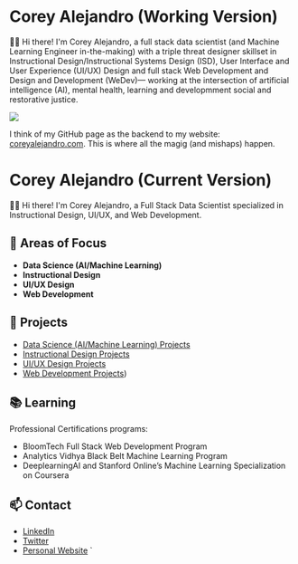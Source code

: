 # Corey Alejandro (Working Version)

👋🏾 Hi there! I'm Corey Alejandro, a full stack data scientist (and Machine Learning Engineer in-the-making) with a triple threat designer skillset in Instructional Design/Instructional Systems Design (ISD),  User Interface and User Experience (UI/UX) Design and full stack Web Development and Design and Development (WeDev)— working at the intersection of artificial intelligence (AI), mental health, learning and developmment social and restorative justice.
<br>


![](https://i.imgur.com/0kcVIOK.gif)


I think of my GitHub page as the backend to my website: [coreyalejandro.com](https://www.coreyalejandro.com). This is where all the magig (and mishaps) happen.

# Corey Alejandro (Current Version)

👋🏾 Hi there! I'm Corey Alejandro, a Full Stack Data Scientist specialized in Instructional Design, UI/UX, and Web Development.

## 🌱 Areas of Focus

- **Data Science (AI/Machine Learning)**
- **Instructional Design**
- **UI/UX Design**
- **Web Development**

## 🚀 Projects

- [Data Science (AI/Machine Learning) Projects](https://github.com/CoreyAlejanadro-DataScience)
- [Instructional Design Projects](https://github.com/CoreyAlejandro-InstructionalDesign)
- [UI/UX Design Projects](https://github.com/CoreyAlejandro-UIUX)
- [Web Development Projects](https://github.com/CoreyAlejandro-WebDevelopment))

## 📚 Learning
Professional Certifications programs:

- BloomTech Full Stack Web Development Program
- Analytics Vidhya Black Belt Machine Learning Program
- DeeplearningAI and Stanford Online’s Machine Learning Specialization on Coursera

## 📫 Contact

- [LinkedIn](https://www.linkedin.com/in/coreyalejandro/)
- [Twitter](https://twitter.com/coreyalejandroX)
- [Personal Website](https://www.coreyalejandro.com/)
`
